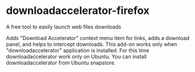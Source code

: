# downloadaccelerator-firefox
A free tool to easily launch web files downloads

Adds "Download Accelerator" context menu item for links, adds a download panel, and helps to intercept downloads.
This add-on works only when "downloadaccelerator" application is installed.
For this time downloadaccelerator work only on Ubuntu.
You can install downloadaccelerator from Ubuntu snapstore.
